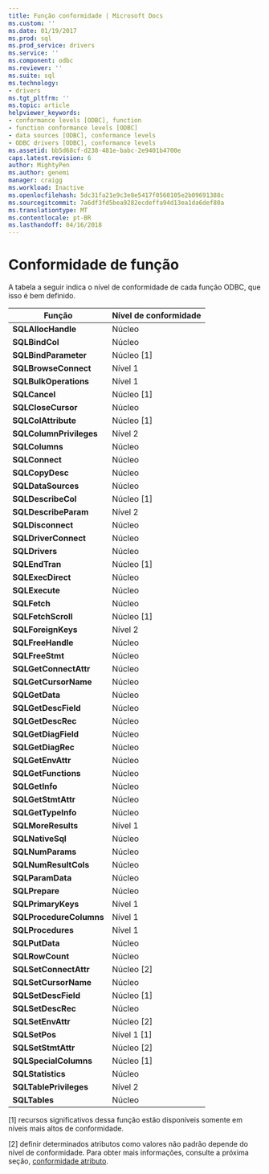 ```yaml
---
title: Função conformidade | Microsoft Docs
ms.custom: ''
ms.date: 01/19/2017
ms.prod: sql
ms.prod_service: drivers
ms.service: ''
ms.component: odbc
ms.reviewer: ''
ms.suite: sql
ms.technology:
- drivers
ms.tgt_pltfrm: ''
ms.topic: article
helpviewer_keywords:
- conformance levels [ODBC], function
- function conformance levels [ODBC]
- data sources [ODBC], conformance levels
- ODBC drivers [ODBC], conformance levels
ms.assetid: bb5d68cf-d238-481e-babc-2e9401b4700e
caps.latest.revision: 6
author: MightyPen
ms.author: genemi
manager: craigg
ms.workload: Inactive
ms.openlocfilehash: 5dc31fa21e9c3e8e5417f0560105e2b09691388c
ms.sourcegitcommit: 7a6df3fd5bea9282ecdeffa94d13ea1da6def80a
ms.translationtype: MT
ms.contentlocale: pt-BR
ms.lasthandoff: 04/16/2018
---
```

# <a name="function-conformance"></a>Conformidade de função
A tabela a seguir indica o nível de conformidade de cada função ODBC, que isso é bem definido.  
  
|Função|Nível de conformidade|  
|--------------|-----------------------|  
|**SQLAllocHandle**|Núcleo|  
|**SQLBindCol**|Núcleo|  
|**SQLBindParameter**|Núcleo [1]|  
|**SQLBrowseConnect**|Nível 1|  
|**SQLBulkOperations**|Nível 1|  
|**SQLCancel**|Núcleo [1]|  
|**SQLCloseCursor**|Núcleo|  
|**SQLColAttribute**|Núcleo [1]|  
|**SQLColumnPrivileges**|Nível 2|  
|**SQLColumns**|Núcleo|  
|**SQLConnect**|Núcleo|  
|**SQLCopyDesc**|Núcleo|  
|**SQLDataSources**|Núcleo|  
|**SQLDescribeCol**|Núcleo [1]|  
|**SQLDescribeParam**|Nível 2|  
|**SQLDisconnect**|Núcleo|  
|**SQLDriverConnect**|Núcleo|  
|**SQLDrivers**|Núcleo|  
|**SQLEndTran**|Núcleo [1]|  
|**SQLExecDirect**|Núcleo|  
|**SQLExecute**|Núcleo|  
|**SQLFetch**|Núcleo|  
|**SQLFetchScroll**|Núcleo [1]|  
|**SQLForeignKeys**|Nível 2|  
|**SQLFreeHandle**|Núcleo|  
|**SQLFreeStmt**|Núcleo|  
|**SQLGetConnectAttr**|Núcleo|  
|**SQLGetCursorName**|Núcleo|  
|**SQLGetData**|Núcleo|  
|**SQLGetDescField**|Núcleo|  
|**SQLGetDescRec**|Núcleo|  
|**SQLGetDiagField**|Núcleo|  
|**SQLGetDiagRec**|Núcleo|  
|**SQLGetEnvAttr**|Núcleo|  
|**SQLGetFunctions**|Núcleo|  
|**SQLGetInfo**|Núcleo|  
|**SQLGetStmtAttr**|Núcleo|  
|**SQLGetTypeInfo**|Núcleo|  
|**SQLMoreResults**|Nível 1|  
|**SQLNativeSql**|Núcleo|  
|**SQLNumParams**|Núcleo|  
|**SQLNumResultCols**|Núcleo|  
|**SQLParamData**|Núcleo|  
|**SQLPrepare**|Núcleo|  
|**SQLPrimaryKeys**|Nível 1|  
|**SQLProcedureColumns**|Nível 1|  
|**SQLProcedures**|Nível 1|  
|**SQLPutData**|Núcleo|  
|**SQLRowCount**|Núcleo|  
|**SQLSetConnectAttr**|Núcleo [2]|  
|**SQLSetCursorName**|Núcleo|  
|**SQLSetDescField**|Núcleo [1]|  
|**SQLSetDescRec**|Núcleo|  
|**SQLSetEnvAttr**|Núcleo [2]|  
|**SQLSetPos**|Nível 1 [1]|  
|**SQLSetStmtAttr**|Núcleo [2]|  
|**SQLSpecialColumns**|Núcleo [1]|  
|**SQLStatistics**|Núcleo|  
|**SQLTablePrivileges**|Nível 2|  
|**SQLTables**|Núcleo|  
  
 [1] recursos significativos dessa função estão disponíveis somente em níveis mais altos de conformidade.  
  
 [2] definir determinados atributos como valores não padrão depende do nível de conformidade. Para obter mais informações, consulte a próxima seção, [conformidade atributo](../../../odbc/reference/develop-app/attribute-conformance.md).

